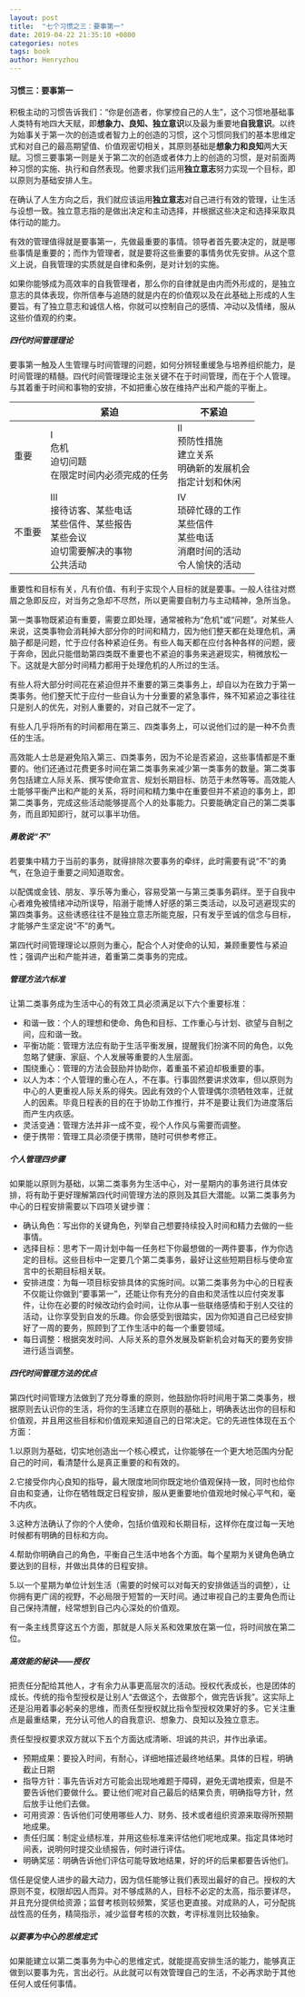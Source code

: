```yaml
---
layout: post
title:  "七个习惯之三：要事第一"
date: 2019-04-22 21:35:10 +0800
categories: notes
tags: book
author: Henryzhou
---
```


#### 习惯三：要事第一

积极主动的习惯告诉我们：“你是创造者，你掌控自己的人生”，这个习惯地基础事人类特有地四大天赋，即**想象力、良知、独立意识**以及最为重要地**自我意识**。以终为始事关于第一次的创造或者智力上的创造的习惯，这个习惯同我们的基本思维定式和对自己的最高期望值、价值观密切相关，其原则基础是**想象力和良知**两大天赋。习惯三要事第一则是关于第二次的创造或者体力上的创造的习惯，是对前面两种习惯的实施、执行和自然表现。他要求我们运用**独立意志**努力实现一个目标，即以原则为基础安排人生。



在确认了人生方向之后，我们就应该运用**独立意志**对自己进行有效的管理，让生活与设想一致。独立意志指的是做出决定和主动选择，并根据这些决定和选择采取具体行动的能力。

有效的管理值得就是要事第一，先做最重要的事情。领导者首先要决定的，就是哪些事情是重要的；而作为管理者，就是要将这些重要的事情务优先安排。从这个意义上说，自我管理的实质就是自律和条例，是对计划的实施。

如果你能够成为高效率的自我管理者，那么你的自律就是由内而外形成的，是独立意志的具体表现，你所信奉与追随的就是内在的价值观以及在此基础上形成的人生要旨。有了独立意志和诚信人格，你就可以控制自己的感情、冲动以及情绪，服从这些价值观的约束。

##### 四代时间管理理论

要事第一触及人生管理与时间管理的问题，如何分辨轻重缓急与培养组织能力，是时间管理的精髓。四代时间管理理论主张关键不在于时间管理，而在于个人管理。与其着重于时间和事物的安排，不如把重心放在维持产出和产能的平衡上。

|        | 紧迫                                                         | 不紧迫                                                       |
| ------ | ------------------------------------------------------------ | ------------------------------------------------------------ |
| 重要   | I<br />危机<br />迫切问题<br />在限定时间内必须完成的任务    | II<br />预防性措施<br />建立关系<br />明确新的发展机会<br />指定计划和休闲 |
| 不重要 | III<br />接待访客、某些电话<br />某些信件、某些报告<br />某些会议<br />迫切需要解决的事物<br />公共活动 | IV<br />琐碎忙碌的工作<br />某些信件<br />某些电话<br />消磨时间的活动<br />令人愉快的活动 |

重要性和目标有关，凡有价值、有利于实现个人目标的就是要事。一般人往往对燃眉之急即反应，对当务之急却不尽然，所以更需要自制力与主动精神，急所当急。

第一类事物既紧迫有重要，需要立即处理，通常被称为“危机”或“问题”。对某些人来说，这类事物会消耗掉大部分你的时间和精力，因为他们整天都在处理危机，满脑子都是问题，忙于应付各种紧迫任务。有些人每天都在应付各种各样的问题，疲于奔命，因此只能借助第四类既不重要也不紧迫的事务来逃避现实，稍微放松一下。这就是大部分时间精力都用于处理危机的人所过的生活。

有些人将大部分时间花在紧迫但并不重要的第三类事务上，却自以为在致力于第一类事务。他们整天忙于应付一些自认为十分重要的紧急事件，殊不知紧迫之事往往只是别人的优先，对别人重要的，对自己就不一定了。

有些人几乎将所有的时间都用在第三、四类事务上，可以说他们过的是一种不负责任的生活。

高效能人士总是避免陷入第三、四类事务，因为不论是否紧迫，这些事情都是不重要的。他们还通过花费更多时间在第二类事务来减少第一类事务的数量。第二类事务包括建立人际关系、撰写使命宣言、规划长期目标、防范于未然等等。高效能人士能够平衡产出和产能的关系，将时间和精力集中在重要但并不紧迫的事务上，即第二类事务，完成这些活动能够提高个人的处事能力。只要能确定自己的第二类事务，而且即知即行，就可以事半功倍。

##### 勇敢说“不”

若要集中精力于当前的事务，就得排除次要事务的牵绊，此时需要有说“不”的勇气，在急迫于重要之间知道取舍。

以配偶或金钱、朋友、享乐等为重心，容易受第一与第三类事务羁绊。至于自我中心者难免被情绪冲动所误导，陷溺于能博人好感的第三类活动，以及可逃避现实的第四类事务。这些诱惑往往不是独立意志所能克服，只有发乎至诚的信念与目标，才能够产生坚定说“不”的勇气。

第四代时间管理理论以原则为重心，配合个人对使命的认知，兼顾重要性与紧迫性；强调产出和产能并进，着重第二类事务的完成。

##### 管理方法六标准

让第二类事务成为生活中心的有效工具必须满足以下六个重要标准：

+ 和谐一致：个人的理想和使命、角色和目标、工作重心与计划、欲望与自制之间，应和谐一致。
+ 平衡功能：管理方法应有助于生活平衡发展，提醒我们扮演不同的角色，以免忽略了健康、家庭、个人发展等重要的人生层面。
+ 围绕重心：管理的方法会鼓励并协助你，着重虽不紧迫却极重要的事。
+ 以人为本：个人管理的重心在人，不在事。行事固然要讲求效率，但以原则为中心的人更重视人际关系的得失。因此有效的个人管理偶尔须牺牲效率，迁就人的因素。毕竟日程表的目的在于协助工作推行，并不是要让我们为进度落后而产生内疚感。
+ 灵活变通：管理方法并非一成不变，视个人作风与需要而调整。
+ 便于携带：管理工具必须便于携带，随时可供参考修正。

##### 个人管理四步骤

如果能以原则为基础，以第二类事务为生活中心，对一星期内的事务进行具体安排，将有助于更好理解第四代时间管理方法的原则及其巨大潜能。以第二类事务为中心的日程安排需要以下四项关键步骤：

+ 确认角色：写出你的关键角色，列举自己想要持续投入时间和精力去做的一些事情。
+ 选择目标：思考下一周计划中每一任务栏下你最想做的一两件要事，作为你选定的目标。这些目标中一定要几个第二类事务，最好让这些短期目标与使命宣言中的长期目标相关联。
+ 安排进度：为每一项目标安排具体的实施时间。以第二类事务为中心的日程表不仅能让你做到“要事第一”，还能让你有充分的自由和灵活性以应付突发事件，让你在必要的时候改动约会时间，让你从事一些联络感情和于别人交往的活动，让你享受到自发的乐趣。你会感受到很踏实，因为你知道自己已经安排好了一周的要务，照顾到了工作生活中的每一个重要领域。
+ 每日调整：根据突发时间、人际关系的意外发展及崭新机会对每天的要务安排进行适当调整。

##### 四代时间管理方法的优点

第四代时间管理方法做到了充分尊重的原则，他鼓励你将时间用于第二类事务，根据原则去认识你的生活，将你的生活建立在原则的基础上，明确表达出你的目标和价值观，并且用这些目标和价值观来知道自己的日常决定。它的先进性体现在五个方面：

1.以原则为基础，切实地创造出一个核心模式，让你能够在一个更大地范围内分配自己的时间，看清楚什么是真正重要的和有效的。

2.它接受你内心良知的指导，最大限度地同你既定地价值观保持一致，同时也给你自由和变通，让你在牺牲既定日程安排，服从更重要地价值观地时候心平气和，毫不内疚。

3.这种方法确认了你的个人使命，包括价值观和长期目标，这样你在度过每一天地时候都有明确的目标和方向。

4.帮助你明确自己的角色，平衡自己生活中地各个方面。每个星期为关键角色确立要达到的目标，并做出具体的日程安排。

5.以一个星期为单位计划生活（需要的时候可以对每天的安排做适当的调整），让你拥有更广阔的视野，不必局限于短暂的一天时间。通过审视自己的主要角色而让自己保持清醒，经常想到自己内心深处的价值观。

有一条主线贯穿这五个方面，那就是人际关系和效果放在第一位，将时间放在第二位。

##### 高效能的秘诀——授权

把责任分配给其他人，才有余力从事更高层次的活动。授权代表成长，也是团体的成长。传统的指令型授权是让别人“去做这个，去做那个，做完告诉我”。这实际上还是沿用着事必躬亲的思维，而责任型授权就比指令型授权效果好的多。它关注重点是最重结果，充分认可他人的自我意识、想象力、良知以及独立意志。

责任型授权要求双方就以下五个方面达成清晰、坦诚的共识，并作出承诺。

+ 预期成果：要投入时间，有耐心，详细地描述最终地结果。具体的日程，明确截止日期
+ 指导方针：事先告诉对方可能会出现地难题于障碍，避免无谓地摸索，但是不要告诉他们要做什么。要让他们呢对自己最后的结果负责，明确指导方针，然后放手让他们去做。
+ 可用资源：告诉他们可使用哪些人力、财务、技术或者组织资源来取得所预期地成果。
+ 责任归属：制定业绩标准，并用这些标准来评估他们呢地成果。指定具体地时间表，说明何时提交业绩报告，何时进行评估。
+ 明确奖惩：明确告诉他们评估可能导致地结果，好的坏的后果都要告诉他们。

信任是促使人进步的最大动力，因为信任能够让我们表现出最好的自己。授权的大原则不变，权限却因人而异。对不够成熟的人，目标不必定的太高，指示要详尽，并且充分提供给资源；监督考核则较频繁，奖惩也更直接。对成熟的人，可分配挑战性高的任务，精简指示，减少监督考核的次数，考评标准则比较抽象。

##### 以要事为中心的思维定式

如果能建立以第二类事务为中心的思维定式，就能提高安排生活的能力，能够真正做到以要事为先，言出必行。从此就可以有效管理自己的生活，不必再求助于其他任何人或任何事情。

